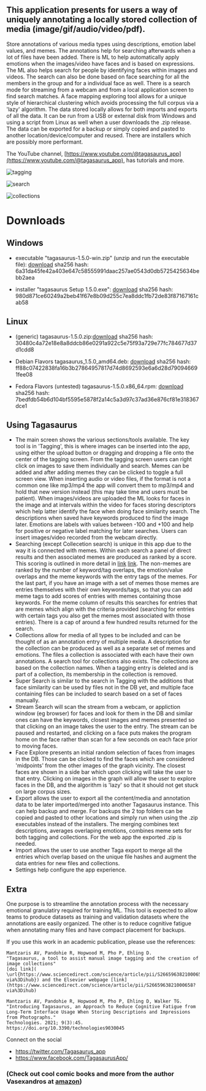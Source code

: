 ## This application presents for users a way of uniquely annotating a locally stored collection of media (image/gif/audio/video/pdf).

Store annotations of various media types using descriptions, emotion label values, and memes. The annotations help for searching afterwards when a lot of files have been added. There is ML to help automatically apply emotions when the images/video have faces and is based on expressions. The ML also helps search for people by identifying faces within images and videos. The search can also be done based on face searching for all the members in the group and for a individual face as well. There is a search mode for streaming from a webcam and from a local application screen to find search matches. A face mapping exploring tool allows for a unique style of hierarchical clustering which avoids processing the full corpus via a 'lazy' algorithm. The data stored locally allows for both imports and exports of all the data. It can be run from a USB or external disk from Windows and using a script from Linux as well when a user downloads the .zip release. The data can be exported for a backup or simply copied and pasted to another location/device/computer and reused. There are installers which are possibly more performant. 

The YouTube channel, [https://www.youtube.com/@tagasaurus_app](https://www.youtube.com/@tagasaurus_app), has tutorials and more.

![tagging](/TagasaurusReflections/screenshot1.png)

![search](/TagasaurusReflections/screenshot2.png)

![collections](/TagasaurusReflections/screenshot3.png)


# Downloads

## Windows
- executable "tagasaurus-1.5.0-win.zip" (unzip and run the executable file): [download](https://github.com/mantzaris/Tagasaurus/releases/download/1.5.1/tagasaurus-1.5.0-win.zip)
sha256 hash: 6a31da45fe42a403e647c58555991daac257ae0543d0db5725425634bebb2aea

- installer "tagasaurus Setup 1.5.0.exe": [download](https://github.com/mantzaris/Tagasaurus/releases/download/1.5.1/tagasaurus.Setup.1.5.0.exe)
sha256 hash: 980d871ce60249a2beb41f67e8b09d255c7ea8ddc1fb72de83f87167161cab58

## Linux
- (generic) tagasaurus-1.5.0.zip:[download](https://github.com/mantzaris/Tagasaurus/releases/download/1.5.1/tagasaurus-1.5.1.zip)
sha256 hash: 30480c4a72e18e8a8ddcb86e0291a922c5e75f93a729e77fc784677d37d1cdd8

- Debian Flavors tagasaurus_1.5.0_amd64.deb: [download](https://github.com/mantzaris/Tagasaurus/releases/download/1.5.1/tagasaurus_1.5.1_amd64.deb)
sha256 hash: ff88c07422838fa16b3b27864957817d74d8692593e6a6d28d790946691fee08

- Fedora Flavors (untested) tagasaurus-1.5.0.x86_64.rpm: [download](https://github.com/mantzaris/Tagasaurus/releases/download/1.5.1/tagasaurus-1.5.1.x86_64.rpm)
sha256 hash: 7bedfdb54b6d104bf5595e5878f2a14c5a3d97c37ad36e876cf81e318367dce1


## Using Tagasaurus

- The main screen shows the various sections/tools available. The key tool is in 'Tagging', this is where images can be inserted into the app, using either the upload button or dragging and dropping a file onto the center of the tagging screen. From the tagging screen users can right click on images to save them individually and search. Memes can be added and after adding memes they can be clicked to toggle a full screen view. When inserting audio or video files, if the format is not a common one like mp3/mp4 the app will convert them to mp3/mp4 and hold that new version instead (this may take time and users must be patient). When images/videos are uploaded the ML looks for faces in the image and at intervals within the video for faces storing descriptors which help latter identify the face when doing face similarity search. The descriptions when saved have keywords produced to find the image later. Emotions are labels with values between -100 and +100 and help for positive or negative label matching for later searches. Users can insert images/video recorded from the webcam directly. 
- Searching (except Collecetion search) is unique in this app due to the way it is connected with memes. Within each search a panel of direct results and then associated memes are produced as ranked by a score. This scoring is outlined in more detail in [link](https://www.sciencedirect.com/science/article/pii/S2665963821000658?via%3Dihub) [link](https://doi.org/10.3390/technologies9030045). The non-memes are ranked by the number of keyword/tag overlaps, the emotion/value overlaps and the meme keywords with the entry tags of the memes. For the last part, if you have an image with a set of memes those memes are entries themselves with their own keywords/tags, so that you can add meme tags to add scores of entries with memes containing those keywords. For the meme column of results this searches for entries that are memes which align with the criteria provided (searching for entries with certain tags you also get the memes most associated with those entries). There is a cap of around a few hundred results returned for the search.
- Collections allow for media of all types to be included and can be thought of as an annotation entry of multiple media. A description for the collection can be produced as well as a separate set of memes and emotions. The files a collection is associated with each have their own annotations. A search tool for collections also exists. The collections are based on the collection names. When a tagging entry is deleted and is part of a collection, its membership in the collection is removed.
- Super Search is similar to the search in Tagging with the additions that face similarity can be used by files not in the DB yet, and multiple face containing files can be included to search based on a set of faces manually.
- Stream Search will scan the stream from a webcam, or appliction window (eg browser) for faces and look for them in the DB and similar ones can have the keywords, closest images and memes presented so that clicking on an image takes the user to the entry. The stream can be paused and restarted, and clicking on a face puts makes the program home on the face rather than scan for a few seconds on each face prior to moving faces.
- Face Explore presents an initial random selection of faces from images in the DB. Those can be clicked to find the faces which are considered 'midpoints' from the other images of the graph vicinity. The closest faces are shown in a side bar which upon clicking will take the user to that entry. Clicking on images in the graph will allow the user to explore faces in the DB, and the algorithm is 'lazy' so that it should not get stuck on large corpus sizes.
- Export allows the user to export all the content/media and annotation data to be later imported/merged into another Tagasaurus instance. This can help backup and merge. For backups the 2 top folders can be copied and pasted to other locations and simply run when using the .zip executables instead of the installers. The merging combines text descriptions, averages overlaping emotions, combines meme sets for both tagging and collections. For the web app the exported .zip is needed. 
- Import allows the user to use another Taga export to merge all the entries which overlap based on the unique file hashes and augment the data entries for new files and collections.
- Settings help configure the app experience.

## Extra

One purpose is to streamline the annotation process with the necessary emotional granulatiry required for training ML. This tool is expected to allow teams to produce datasets as training and validation datasets where the annotations are easily organized. The other is to reduce cognitive fatigue when annotating many files and have compact placement for backups.

If you use this work in an academic publication, please use the references:

```
Mantzaris AV, Pandohie R, Hopwood M, Pho P, Ehling D.
"Tagasaurus, a tool to assist manual image tagging and the creation of image collections"
[doi link](  \url{https://www.sciencedirect.com/science/article/pii/S2665963821000658?via%3Dihub}) and the Elsevier webpage [link](https://www.sciencedirect.com/science/article/pii/S2665963821000658?via%3Dihub)
```

```
Mantzaris AV, Pandohie R, Hopwood M, Pho P, Ehling D, Walker TG.
"Introducing Tagasaurus, an Approach to Reduce Cognitive Fatigue from Long-Term Interface Usage When Storing Descriptions and Impressions from Photographs."
Technologies. 2021; 9(3):45. https://doi.org/10.3390/technologies9030045
```

Connect on the social

- https://twitter.com/Tagasaurus_app
- https://www.facebook.com/TagasaurusApp/

### (**Check out cool comic books and more from the author Vasexandros at [amazon](https://www.amazon.com/Vasexandros/e/B010RI6W0G%3Fref=dbs_a_mng_rwt_scns_share)**)

<!---

_also, the books by the author vasexandros are really worth the read_ [link](https://www.amazon.com/Vasexandros/e/B010RI6W0G%3Fref=dbs_a_mng_rwt_scns_share)

# <span style="color:orange">Tagasaurus, the gateway to your semantic multiverse </span>

### <span style="color:red">let's drop the '**U**' from '**U-RL**' because why do we need a UNI-verse and the UNI-queness it imposes?.. let's break free of that and "Tag the Planet!" </span>

---

For the development phase, this principle must be put in top priority
1. The data the users hold is **key**. The tool must smoothly incentivize the users to want to describe content with tags


**I highly recommend you take a look at the literature of the author Vasexandros at [amazon](https://www.amazon.com/Vasexandros/e/B010RI6W0G%3Fref=dbs_a_mng_rwt_scns_share)**
-->
